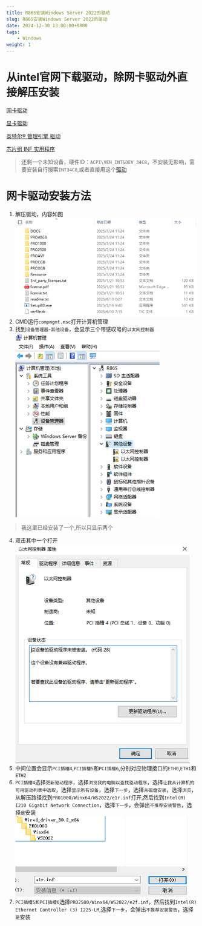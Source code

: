 ```yaml
---
title: R86S安装Windows Server 2022的驱动
slug: R86S安装Windows Server 2022的驱动
date: 2024-12-30 13:00:00+0800
tags:
    - Windows
weight: 1
---
```


# 从intel官网下载驱动，除网卡驱动外直接解压安装
[网卡驱动](https://www.intel.cn/content/www/cn/zh/download/838943)

[显卡驱动](https://www.intel.cn/content/www/cn/zh/download/776137)

[英特尔® 管理引擎 驱动](https://www.intel.cn/content/www/cn/zh/download/682431)

[芯片组 INF 实用程序](https://www.intel.cn/content/www/cn/zh/download/19347)

> 还剩一个未知设备，硬件ID：`ACPI\VEN_INT&DEV_34C8`，不安装无影响，需要安装自行搜索`INT34C8`,或者直接用这个[驱动](Intel-FORCED-SerialIO-10x64-30.100.2133.4_JSL-drp.zip)

# 网卡驱动安装方法
1. 解压驱动，内容如图
![alt text](image-1.png)
2. CMD运行`compmgmt.msc`打开计算机管理
3. 找到`设备管理器`-`其他设备`，会显示三个带感叹号的`以太网控制器`
![alt text](image-2.png)
> 我这里已经安装了一个,所以只显示两个
4. 双击其中一个打开
![alt text](image-3.png)
5. 中间位置会显示`PCI插槽4`,`PCI插槽5`和`PCI插槽6`,分别对应物理接口的`ETH0`,`ETH1`和`ETH2`
6. `PCI插槽4`选择`更新驱动程序`，选择`浏览我的电脑以查找驱动程序`，选择`让我从计算机的可用驱动列表中选取`，选择`显示所有设备`，选择`下一步`，选择`从磁盘安装`，选择`浏览`，从解压路径找到`PRO1000/Winx64/WS2022/e1r.inf`打开,然后找到`Intel(R) I210 Gigabit Network Connection`，选择`下一步`，会弹出`不推荐安装警告`，选择`是`安装
![alt text](image-4.png)
7. `PCI插槽5和PCI插槽6`选择`PRO2500/Winx64/WS2022/e2f.inf`，然后找到`Intel(R) Ethernet Controller (3) I225-LM`,选择`下一步`，会弹出`不推荐安装警告`，选择`是`安装